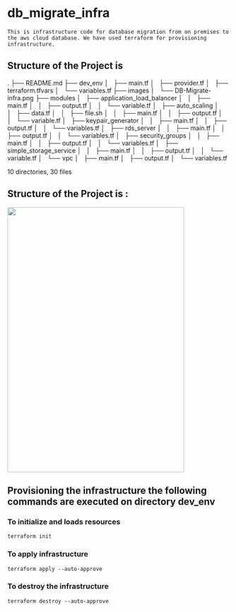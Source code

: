 # db_migrate_infra

    This is infrastructure code for database migration from on premises to the aws cloud database. We have used terraform for provisioning infrastructure.

## Structure of the Project is

.
├── README.md
├── dev_env
│   ├── main.tf
│   ├── provider.tf
│   ├── terraform.tfvars
│   └── variables.tf
├── images
│   └── DB-Migrate-infra.png
├── modules
│   ├── application_load_balancer
│   │   ├── main.tf
│   │   ├── output.tf
│   │   └── variable.tf
│   ├── auto_scaling
│   │   ├── data.tf
│   │   ├── file.sh
│   │   ├── main.tf
│   │   ├── output.tf
│   │   └── variable.tf
│   ├── keypair_generator
│   │   ├── main.tf
│   │   ├── output.tf
│   │   └── variables.tf
│   ├── rds_server
│   │   ├── main.tf
│   │   ├── output.tf
│   │   └── variables.tf
│   ├── security_groups
│   │   ├── main.tf
│   │   ├── output.tf
│   │   └── variables.tf
│   ├── simple_storage_service
│   │   ├── main.tf
│   │   ├── output.tf
│   │   └── variable.tf
│   └── vpc
│   ├── main.tf
│   ├── output.tf
│   └── variables.tf

10 directories, 30 files

## Structure of the Project is :

<img src="https://github.com/CloudSantosh/aws_autoscaling_terraform/blob/master/images/DB-migrate-infra.png" width="400" height="600" alignment="center">

## Provisioning the infrastructure the following commands are executed on directory dev_env

### To initialize and loads resources

    terraform init

### To apply infrastructure

    terraform apply --auto-approve

### To destroy the infrastructure

    terraform destroy --auto-approve
